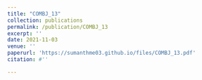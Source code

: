 ```yaml
---
title: "COMBJ_13"
collection: publications
permalink: /publication/COMBJ_13
excerpt: ''
date: 2021-11-03
venue: ''
paperurl: 'https://sumanthme03.github.io/files/COMBJ_13.pdf'
citation: #''

---
```


[Download paper here]: (https://sumanthme03.github.io/files/COMBJ_13.pdf)






